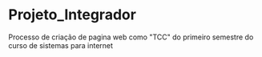 # Projeto_Integrador
Processo de criação de pagina web como "TCC" do primeiro semestre do curso de sistemas para internet
